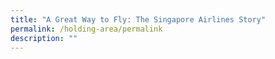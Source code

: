 ```yaml
---
title: "A Great Way to Fly: The Singapore Airlines Story"
permalink: /holding-area/permalink
description: ""
---
```

